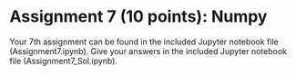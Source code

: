 # Assignment 7 (10 points): Numpy

Your 7th assignment can be found in the included Jupyter notebook file (Assignment7.ipynb). Give your answers in the included Jupyter notebook file (Assignment7_Sol.ipynb).
